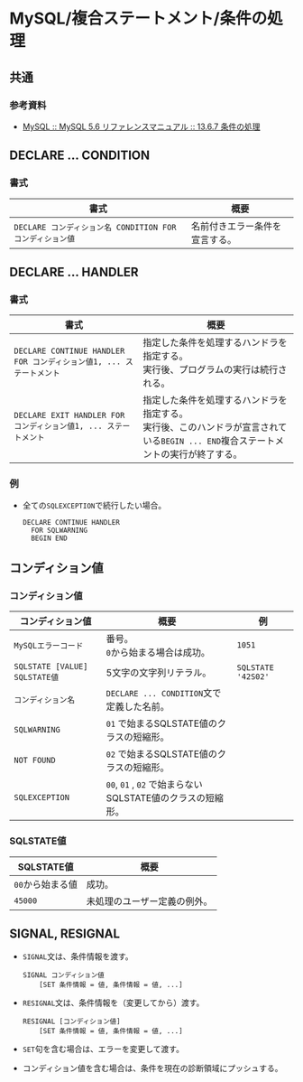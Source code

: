 # MySQL/複合ステートメント/条件の処理

## 共通

### 参考資料

- [MySQL :: MySQL 5.6 リファレンスマニュアル :: 13.6.7 条件の処理](https://dev.mysql.com/doc/refman/5.6/ja/condition-handling.html)

## DECLARE ... CONDITION

### 書式

| 書式                                                      | 概要                           |
| --------------------------------------------------------- | ------------------------------ |
| `DECLARE コンディション名 CONDITION FOR コンディション値` | 名前付きエラー条件を宣言する。 |

## DECLARE ... HANDLER

### 書式

| 書式                                                         | 概要                                                         |
| ------------------------------------------------------------ | ------------------------------------------------------------ |
| `DECLARE CONTINUE HANDLER FOR コンディション値1, ... ステートメント` | 指定した条件を処理するハンドラを指定する。<br />実行後、プログラムの実行は続行される。 |
| `DECLARE EXIT HANDLER FOR コンディション値1, ... ステートメント` | 指定した条件を処理するハンドラを指定する。<br />実行後、このハンドラが宣言されている`BEGIN ... END`複合ステートメントの実行が終了する。 |

### 例

- 全ての`SQLEXCEPTION`で続行したい場合。

  ```mysql
  DECLARE CONTINUE HANDLER
    FOR SQLWARNING
    BEGIN END
  ```

## コンディション値

### コンディション値

| コンディション値              | 概要                                                       | 例                 |
| ----------------------------- | ---------------------------------------------------------- | ------------------ |
| `MySQLエラーコード`           | 番号。<br />`0`から始まる場合は成功。                      | `1051`             |
| `SQLSTATE [VALUE] SQLSTATE値` | 5文字の文字列リテラル。                                    | `SQLSTATE '42S02'` |
| `コンディション名`            | `DECLARE ... CONDITION`文で定義した名前。                  |                    |
| `SQLWARNING`                  | `01` で始まるSQLSTATE値のクラスの短縮形。                  |                    |
| `NOT FOUND`                   | `02` で始まるSQLSTATE値のクラスの短縮形。                  |                    |
| `SQLEXCEPTION`                | `00`, `01` , `02` で始まらないSQLSTATE値のクラスの短縮形。 |                    |

### SQLSTATE値

| SQLSTATE値       | 概要                         |
| ---------------- | ---------------------------- |
| `00`から始まる値 | 成功。                       |
| `45000`          | 未処理のユーザー定義の例外。 |

## SIGNAL, RESIGNAL

- `SIGNAL`文は、条件情報を渡す。

  ```mysql
  SIGNAL コンディション値
      [SET 条件情報 = 値, 条件情報 = 値, ...]
  ```

- `RESIGNAL`文は、条件情報を（変更してから）渡す。

  ```mysql
  RESIGNAL [コンディション値]
      [SET 条件情報 = 値, 条件情報 = 値, ...]
  ```

- `SET`句を含む場合は、エラーを変更して渡す。

- コンディション値を含む場合は、条件を現在の診断領域にプッシュする。
